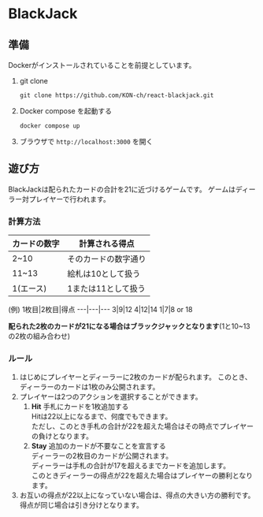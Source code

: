 # BlackJack

## 準備
Dockerがインストールされていることを前提としています。

1. git clone
   ```
   git clone https://github.com/KON-ch/react-blackjack.git
   ```
1. Docker compose を起動する
   ```
   docker compose up
   ```

1. ブラウザで `http://localhost:3000` を開く

## 遊び方
BlackJackは配られたカードの合計を21に近づけるゲームです。
ゲームはディーラー対プレイヤーで行われます。

### 計算方法
カードの数字|計算される得点
---|---
2~10|そのカードの数字通り
11~13|絵札は10として扱う
1(エース)|1または11として扱う

(例)
1枚目|2枚目|得点
---|---|---
3|9|12
4|12|14
1|7|8 or 18

**配られた2枚のカードが21になる場合はブラックジャックとなります**(1と10~13の2枚の組み合わせ)

### ルール
1. はじめにプレイヤーとディーラーに2枚のカードが配られます。
   このとき、ディーラーのカードは1枚のみ公開されます。
1. プレイヤーは2つのアクションを選択することができます。
   1. **Hit** 手札にカードを1枚追加する<br>
      Hitは22以上になるまで、何度でもできます。<br>
      ただし、このとき手札の合計が22を超えた場合はその時点でプレイヤーの負けとなります。
   1. **Stay** 追加のカードが不要なことを宣言する<br>
      ディーラーの2枚目のカードが公開されます。<br>
      ディーラーは手札の合計が17を超えるまでカードを追加します。<br>
      このときディーラーの得点が22を超えた場合はプレイヤーの勝利となります。
1. お互いの得点が22以上になっていない場合は、得点の大きい方の勝利です。<br>
   得点が同じ場合は引き分けとなります。
